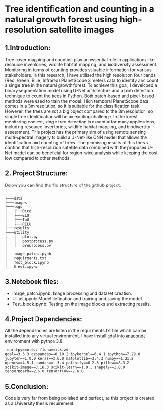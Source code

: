# Tree identification and counting in a natural growth forest using high-resolution satellite images

## 1.Introduction:
Tree cover mapping and counting play an essential role in applications like resource
inventories, wildlife habitat mapping, and biodiversity assessment. Monitoring in terms
of counting provides valuable information for various stakeholders.
In this research, I have utilised the high resolution four bands (Red, Green, Blue,
Infrared) PlanetScope 3 meters data to identify and count a single tree in the natural
growth forest. To achieve this goal, I developed a binary segmentation model using U-Net
architecture and a blob detection technique to
count the trees in Python. Both patch-based and pixel-based methods were used to train
the model. High temporal PlanetScope data comes in a 3m resolution, so it is suitable for
the classification task. However, the trees are not a big object compared to the 3m
resolution, so single tree identification will be an exciting challenge. In the forest
monitoring context, single tree detection is essential for many applications, including
resource inventories, wildlife habitat mapping, and biodiversity assessment. This project
has the primary aim of using remote sensing multi-spectral imagery to build a U-Net-like
CNN model that allows the identification and counting of trees. 
The promising results of this thesis confirm that high-resolution satellite
data combined with the proposed U-Net model can be beneficial for region-wide analysis
while keeping the cost low compared to other methods.

## 2. Project Structure:
Below you can find the file structure of the [github](https://github.com/mazedm80/U-Net_Tree-Counting) project:
<pre><code class="lang-txt">
├───data
├───images
├───logs
│   ├───Dice
│   ├───ELU
│   ├───IoU
│   ├───RELU
├───results
└───utility
│   │   plot.py
│   │   postprocess.py
│   │   preprocess.py
│
│   image_patch.ipynb
│   requirments.txt
│   Test_block.ipynb
│   U-net.ipynb
</code></pre>

## 3.Notebook files:
- image_patch.ipynb: Image processing and dataset creation.
- U-net.ipynb: Model defination and training and saving the model.
- Test_block.ipynb: Testing on the image blocks and extracting results.

## 4.Project Dependencies:
All the dependencies are listen in the requirments.txt file which can be installed into any virtual environment.
I have install gdal into [anaconda](https://www.anaconda.com/) environment with python 3.8.
<code class="lang-txt"><pre>
earthpy==0.9.4
fiona==1.8.20
gdal==3.3.3
geopandas==0.10.2
ipykernel==6.4.1
ipython==7.29.0
jupyter==1.0.0
keras==2.6.0
matplotlib==3.4.3
numpy==1.21.2
opencv==4.5.1
pandas==1.3.4
patchify==0.2.3
pillow==8.3.2
scikit-image==0.18.3
scikit-learn==1.0.1
shapely==1.8.0
tensorboard==2.6.0
tensorflow==2.6.0
</pre></code>

## 5.Conclusion:
Code is very far from being polished and perfect, as this project is created as a University thesis requirement.